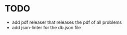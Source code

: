 # TODO

- add pdf releaser that releases the pdf of all problems
- add json-linter for the db.json file